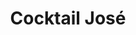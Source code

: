 ---
title: "Cocktail José"
description: "(Sans Alcool) Banane, Orgeat, cerise, limonade avec glaçons"
price: "3.00"
image: "Cocktail_jose.jpg"
---